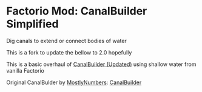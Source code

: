 # Factorio Mod: CanalBuilder Simplified
Dig canals to extend or connect bodies of water

This is a fork to update the bellow to 2.0 hopefully

This is a basic overhaul of [CanalBuilder (Updated)](https://mods.factorio.com/mod/CanalBuilderWLK) using shallow water from vanilla Factorio

Original CanalBulder by [MostlyNumbers](https://mods.factorio.com/user/MostlyNumbers): [CanalBuilder](https://mods.factorio.com/mod/CanalBuilder)
